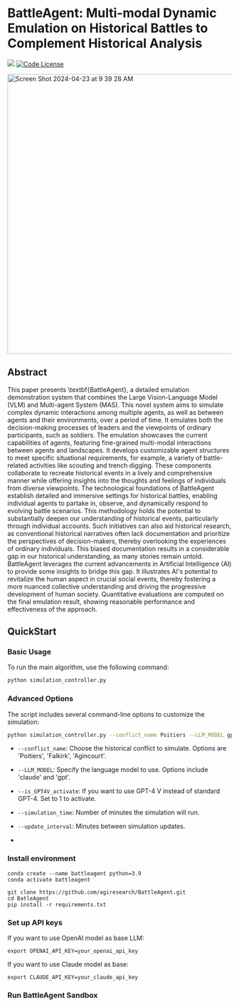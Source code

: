 # BattleAgent: Multi-modal Dynamic Emulation on Historical Battles to Complement Historical Analysis

<a href='https://arxiv.org/abs/2311.17227'><img src='https://img.shields.io/badge/Paper-PDF-red'></a> 
[![Code License](https://img.shields.io/badge/Code%20License-Apache_2.0-green.svg)](https://github.com/agiresearch/BattleAgent/blob/main/LICENSE)



<img align="center" width="628" alt="Screen Shot 2024-04-23 at 9 39 28 AM" src="https://github.com/agiresearch/BattleAgent/assets/28013619/cd84e205-469b-465a-8c77-021a55a64498">


## Abstract
This paper presents \textbf{BattleAgent}, a detailed emulation demonstration system that combines the Large Vision-Language Model (VLM) and Multi-agent System (MAS). This novel system aims to simulate complex dynamic interactions among multiple agents, as well as between agents and their environments, over a period of time. It emulates both the decision-making processes of leaders and the viewpoints of ordinary participants, such as soldiers. The emulation showcases the current capabilities of agents, featuring fine-grained multi-modal interactions between agents and landscapes. It develops customizable agent structures to meet specific situational requirements, for example, a variety of battle-related activities like scouting and trench digging. These components collaborate to recreate historical events in a lively and comprehensive manner while offering insights into the thoughts and feelings of individuals from diverse viewpoints. The technological foundations of BattleAgent establish detailed and immersive settings for historical battles, enabling individual agents to partake in, observe, and dynamically respond to evolving battle scenarios. This methodology holds the potential to substantially deepen our understanding of historical events, particularly through individual accounts. Such initiatives can also aid historical research, as conventional historical narratives often lack documentation and prioritize the perspectives of decision-makers, thereby overlooking the experiences of ordinary individuals. This biased documentation results in a considerable gap in our historical understanding, as many stories remain untold. BattleAgent leverages the current advancements in Artificial Intelligence (AI) to provide some insights to bridge this gap. It illustrates AI's potential to revitalize the human aspect in crucial social events, thereby fostering a more nuanced collective understanding and driving the progressive development of human society. Quantitative evaluations are computed on the final emulation result, showing reasonable performance and effectiveness of the approach.


## QuickStart
### Basic Usage

To run the main algorithm, use the following command:

```bash
python simulation_controller.py
```

### Advanced Options

The script includes several command-line options to customize the simulation:

```bash
python simulation_controller.py --conflict_name Poitiers --LLM_MODEL gpt --is_GPT4V_activate 0 --simulation_time 90 --update_interval 15
```

- `--conflict_name`: Choose the historical conflict to simulate. Options are 'Poitiers', 'Falkirk', 'Agincourt'.
- `--LLM_MODEL`: Specify the language model to use. Options include 'claude' and 'gpt'.
- `--is_GPT4V_activate`: If you want to use GPT-4 V instead of standard GPT-4. Set to 1 to activate.
- `--simulation_time`: Number of minutes the simulation will run.
- `--update_interval`: Minutes between simulation updates.

- 
### Install environment
```
conda create --name battleagent python=3.9
conda activate battleagent

git clone https://github.com/agiresearch/BattleAgent.git
cd BatleAgent
pip install -r requirements.txt
```

### Set up API keys
If you want to use OpenAI model as base LLM:
```
export OPENAI_API_KEY=your_openai_api_key
```

If you want to use Claude model as base:
```
export CLAUDE_API_KEY=your_claude_api_key
```
### Run BattleAgent Sandbox

